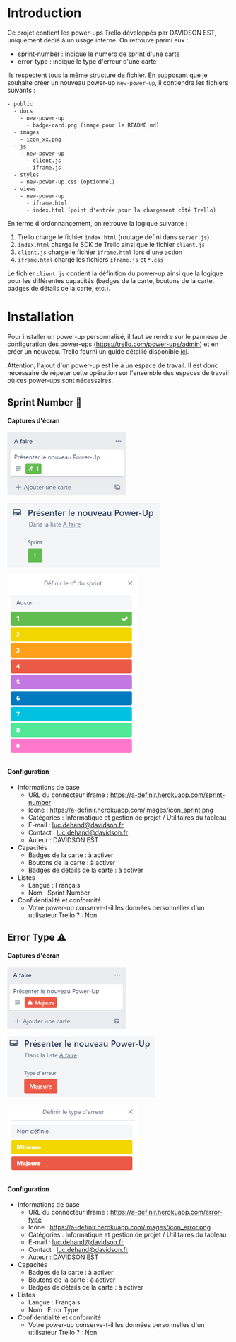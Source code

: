 # Introduction

Ce projet contient les power-ups Trello développés par DAVIDSON EST, uniquement dédié à un usage interne. On retrouve parmi eux :

- sprint-number : indique le numéro de sprint d'une carte
- error-type : indique le type d'erreur d'une carte

Ils respectent tous la même structure de fichier. En supposant que je souhaite créer un nouveau power-up `new-power-up`, il contiendra les fichiers suivants :

```
- public
  - docs
    - new-power-up
      - badge-card.png (image pour le README.md) 
  - images
    - icon_xx.png
  - js
    - new-power-up
      - client.js 
      - iframe.js
  - styles
    - new-power-up.css (optionnel)
  - views
    - new-power-up
      - iframe.html
      - index.html (point d'entrée pour la chargement côté Trello)
```
En terme d'ordonnancement, on retrouve la logique suivante :

1. Trello charge le fichier `index.html` (routage défini dans `server.js`)
2. `index.html` charge le SDK de Trello ainsi que le fichier `client.js` 
3. `client.js` charge le fichier `iframe.html` lors d'une action
4. `iframe.html`  charge les fichiers `iframe.js` et `*.css` 

Le fichier `client.js` contient la définition du power-up ainsi que la logique pour les différentes capacités (badges de la carte, boutons de la carte, badges de détails de la carte, etc.).

# Installation

Pour installer un power-up personnalisé, il faut se rendre sur le panneau de configuration des power-ups (https://trello.com/power-ups/admin) et en créer un nouveau. Trello fourni un guide détaillé disponible [ici](https://developer.atlassian.com/cloud/trello/guides/power-ups/managing-power-ups/).

Attention, l'ajout d'un power-up est lié à un espace de travail. Il est donc nécessaire de répeter cette opération sur l'ensemble des espaces de travail où ces power-ups sont nécessaires.

## Sprint Number 🏃

#### Captures d'écran

![sprint-number-badge-card](public/docs/sprint-number/badge-card.png)

![sprint-number-badge-detail-card](public/docs/sprint-number/detail-badge-card.png)

![sprint-number-iframe](public/docs/sprint-number/iframe.png)

#### Configuration

- Informations de base
  - URL du connecteur iframe : https://a-definir.herokuapp.com/sprint-number
  - Icône : https://a-definir.herokuapp.com/images/icon_sprint.png
  - Catégories : Informatique et gestion de projet / Utilitaires du tableau
  - E-mail : luc.dehand@davidson.fr
  - Contact : luc.dehand@davidson.fr
  - Auteur : DAVIDSON EST
- Capacités
  - Badges de la carte : à activer
  - Boutons de la carte : à activer
  - Badges de détails de la carte : à activer
- Listes
  - Langue : Français
  - Nom : Sprint Number
- Confidentialité et conformité
  - Votre power-up conserve-t-il les données personnelles d'un utilisateur Trello ? : Non


## Error Type ⚠️

#### Captures d'écran

![error-type-badge-card](public/docs/error-type/badge-card.png)

![error-type-badge-detail-card](public/docs/error-type/detail-badge-card.png)

![error-type-iframe](public/docs/error-type/iframe.png)

#### Configuration

- Informations de base
  - URL du connecteur iframe : https://a-definir.herokuapp.com/error-type
  - Icône : https://a-definir.herokuapp.com/images/icon_error.png
  - Catégories : Informatique et gestion de projet / Utilitaires du tableau
  - E-mail : luc.dehand@davidson.fr
  - Contact : luc.dehand@davidson.fr
  - Auteur : DAVIDSON EST
- Capacités
  - Badges de la carte : à activer
  - Boutons de la carte : à activer
  - Badges de détails de la carte : à activer
- Listes
  - Langue : Français
  - Nom : Error Type
- Confidentialité et conformité
  - Votre power-up conserve-t-il les données personnelles d'un utilisateur Trello ? : Non
